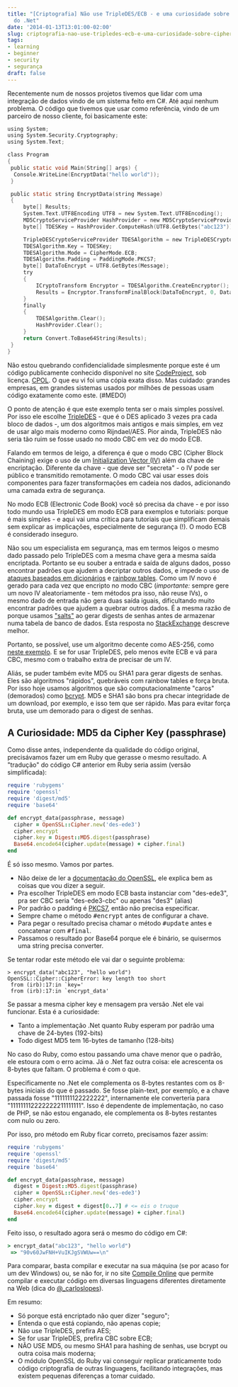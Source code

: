 ```yaml
---
title: "[Criptografia] Não use TripleDES/ECB - e uma curiosidade sobre Cipher Key
  do .Net"
date: '2014-01-13T13:01:00-02:00'
slug: criptografia-nao-use-tripledes-ecb-e-uma-curiosidade-sobre-cipher-key-do-net
tags:
- learning
- beginner
- security
- segurança
draft: false
---
```


Recentemente num de nossos projetos tivemos que lidar com uma integração de dados vindo de um sistema feito em C#. Até aqui nenhum problema. O código que tivemos que usar como referência, vindo de um parceiro de nosso cliente, foi basicamente este:

```C
using System;
using System.Security.Cryptography;
using System.Text;

class Program
{
 public static void Main(String[] args) {
  Console.WriteLine(EncryptData("hello world"));
 }

 public static string EncryptData(string Message)
 {
     byte[] Results;
     System.Text.UTF8Encoding UTF8 = new System.Text.UTF8Encoding();
     MD5CryptoServiceProvider HashProvider = new MD5CryptoServiceProvider();
     byte[] TDESKey = HashProvider.ComputeHash(UTF8.GetBytes("abc123"));

     TripleDESCryptoServiceProvider TDESAlgorithm = new TripleDESCryptoServiceProvider();
     TDESAlgorithm.Key = TDESKey;
     TDESAlgorithm.Mode = CipherMode.ECB;
     TDESAlgorithm.Padding = PaddingMode.PKCS7;
     byte[] DataToEncrypt = UTF8.GetBytes(Message);
     try
     {
         ICryptoTransform Encryptor = TDESAlgorithm.CreateEncryptor();
         Results = Encryptor.TransformFinalBlock(DataToEncrypt, 0, DataToEncrypt.Length);
     }
     finally
     {                
         TDESAlgorithm.Clear();
         HashProvider.Clear();
     }
     return Convert.ToBase64String(Results);
 }
}
```

Não estou quebrando confidencialidade simplesmente porque este é um código publicamente conhecido disponível no site [CodeProject](http://www.codeproject.com/Tips/306620/Encryption-Decryption-Function-in-Net-using-MD5Cry), sob licença. [CPOL](http://www.codeproject.com/info/cpol10.aspx). O que eu vi foi uma cópia exata disso. Mas cuidado: grandes empresas, em grandes sistemas usados por milhões de pessoas usam código exatamente como este. (#MEDO)

O ponto de atenção é que este exemplo tenta ser o mais simples possível. Por isso ele escolhe [TripleDES](http://en.wikipedia.org/wiki/Triple_DES) - que é o DES aplicado 3 vezes pra cada bloco de dados -, um dos algoritmos mais antigos e mais simples, em vez de usar algo mais moderno como Rijndael/AES. Pior ainda, TripleDES não seria tão ruim se fosse usado no modo CBC em vez do modo ECB.

Falando em termos de leigo, a diferença é que o modo CBC (Cipher Block Chaining) exige o uso de um [Initialization Vector (IV)](http://bit.ly/1m2TCjI) além da chave de encriptação. Diferente da chave - que deve ser "secreta" - o IV pode ser público e transmitido remotamente. O modo CBC vai usar esses dois componentes para fazer transformações em cadeia nos dados, adicionando uma camada extra de segurança.

No modo ECB (Electronic Code Book) você só precisa da chave - e por isso todo mundo usa TripleDES em modo ECB para exemplos e tutoriais: porque é mais simples - e aqui vai uma crítica para tutoriais que simplificam demais sem explicar as implicações, especialmente de segurança (!). O modo ECB é considerado inseguro.

Não sou um especialista em segurança, mas em termos leigos o mesmo dado passado pelo TripleDES com a mesma chave gera a mesma saída encriptada. Portanto se eu souber a entrada e saída de alguns dados, posso encontrar padrões que ajudem a decriptar outros dados, e impede o uso de [ataques baseados em dicionários](http://en.wikipedia.org/wiki/Dictionary_attack) e [rainbow tables](http://en.wikipedia.org/wiki/Rainbow_table). Como um IV novo é gerado para cada vez que encripto no modo CBC (*importante:* sempre gere um novo IV aleatoriamente - tem métodos pra isso, não reuse IVs), o mesmo dado de entrada não gera duas saída iguais, dificultando muito encontrar padrões que ajudem a quebrar outros dados. É a mesma razão de porque usamos ["salts"](http://bit.ly/JV5KHv) ao gerar digests de senhas antes de armazenar numa tabela de banco de dados. Esta resposta no [StackExchange](http://security.stackexchange.com/questions/6058/is-real-salt-the-same-as-initialization-vectors) descreve melhor.

Portanto, se possível, use um algoritmo decente como AES-256, como [neste exemplo](http://www.codeproject.com/Articles/662187/FIPS-Encryption-Algorithms-and-Implementation-of-A). E se for usar TripleDES, pelo menos evite ECB e vá para CBC, mesmo com o trabalho extra de precisar de um IV.

Aliás, se puder também evite MD5 ou SHA1 para gerar digests de senhas. Eles são algoritmos "rápidos", quebráveis com rainbow tables e força bruta. Por isso hoje usamos algoritmos que são computacionalmente "caros" (demorados) como [bcrypt](http://www.warmenhoven.co/2012/03/06/do-not-use-md5-or-sha1-to-simply-hash-db-passwords/). MD5 e SHA1 são bons pra checar integridade de um download, por exemplo, e isso tem que ser rápido. Mas para evitar força bruta, use um demorado para o digest de senhas.

## A Curiosidade: MD5 da Cipher Key (passphrase)

Como disse antes, independente da qualidade do código original, precisávamos fazer um em Ruby que gerasse o mesmo resultado. A "tradução" do código C# anterior em Ruby seria assim (versão simplificada):

```ruby
require 'rubygems'
require 'openssl'
require 'digest/md5'
require 'base64'

def encrypt_data(passphrase, message)
  cipher = OpenSSL::Cipher.new('des-ede3')
  cipher.encrypt
  cipher.key = Digest::MD5.digest(passphrase)
  Base64.encode64(cipher.update(message) + cipher.final)
end
```

É só isso mesmo. Vamos por partes.

* Não deixe de ler a [documentação do OpenSSL](http://ruby-doc.org/stdlib-2.1.0/libdoc/openssl/rdoc/OpenSSL.html), ele explica bem as coisas que vou dizer a seguir.
* Pra escolher TripleDES em modo ECB basta instanciar com "des-ede3", pra ser CBC seria "des-ede3-cbc" ou apenas "des3" (alias)
* Por padrão o padding é [PKCS7](http://ruby-doc.org/stdlib-2.1.0/libdoc/openssl/rdoc/OpenSSL/PKCS7.html), então não precisa especificar.
* Sempre chame o método <tt>#encrypt</tt> antes de configurar a chave.
* Para pegar o resultado precisa chamar o método <tt>#update</tt> antes e concatenar com <tt>#final</tt>.
* Passamos o resultado por Base64 porque ele é binário, se quisermos uma string precisa converter.

Se tentar rodar este método ele vai dar o seguinte problema:

```
> encrypt_data("abc123", "hello world")
OpenSSL::Cipher::CipherError: key length too short
 from (irb):17:in `key='
 from (irb):17:in `encrypt_data'
```

Se passar a mesma cipher key e mensagem pra versão .Net ele vai funcionar. Esta é a curiosidade:

* Tanto a implementação .Net quanto Ruby esperam por padrão uma chave de 24-bytes (192-bits)
* Todo digest MD5 tem 16-bytes de tamanho (128-bits)

No caso do Ruby, como estou passando uma chave menor que o padrão, ele estoura com o erro acima. Já o .Net faz outra coisa: ele acrescenta os 8-bytes que faltam. O problema é com o que.

Especificamente no .Net ele complementa os 8-bytes restantes com os 8-bytes iniciais do que é passado. Se fosse plain-text, por exemplo, e a chave passada fosse "1111111122222222", internamente ele converteria para "111111112222222211111111". Isso é dependente de implementação, no caso de PHP, se não estou enganado, ele complementa os 8-bytes restantes com nulo ou zero.

Por isso, pro método em Ruby ficar correto, precisamos fazer assim:

```ruby
require 'rubygems'
require 'openssl'
require 'digest/md5'
require 'base64'

def encrypt_data(passphrase, message)
  digest = Digest::MD5.digest(passphrase)
  cipher = OpenSSL::Cipher.new('des-ede3')
  cipher.encrypt
  cipher.key = digest + digest[0..7] # <= eis o truque
  Base64.encode64(cipher.update(message) + cipher.final)
end
```

Feito isso, o resultado agora será o mesmo do código em C#:

```ruby
> encrypt_data("abc123", "hello world")
 => "90v60JwFNH+VuIKJgSVWUw==\n"
```

Para comparar, basta compilar e executar na sua máquina (se por acaso for um dev Windows) ou, se não for, ir no site [Compile Online](http://www.compileonline.com/compile_csharp_online.php) que permite compilar e executar código em diversas linguagens diferentes diretamente na Web (dica do [@_carloslopes](https://twitter.com/_carloslopes)).

Em resumo:

* Só porque está encriptado não quer dizer "seguro";
* Entenda o que está copiando, não apenas copie;
* Não use TripleDES, prefira AES;
* Se for usar TripleDES, prefira CBC sobre ECB;
* NÃO USE MD5, ou mesmo SHA1 para hashing de senhas, use bcrypt ou outra coisa mais moderna;
* O módulo OpenSSL do Ruby vai conseguir replicar praticamente todo código criptografia de outras linguagens, facilitando integrações, mas existem pequenas diferenças a tomar cuidado.

